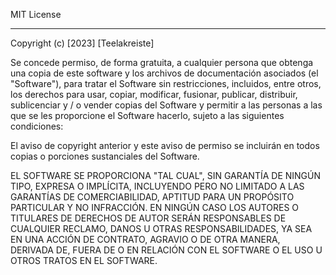 MIT License

---

Copyright (c) [2023] [Teelakreiste]

Se concede permiso, de forma gratuita, a cualquier persona que obtenga una copia
de este software y los archivos de documentación asociados (el "Software"), para
tratar el Software sin restricciones, incluidos, entre otros, los derechos
para usar, copiar, modificar, fusionar, publicar, distribuir, sublicenciar y / o vender
copias del Software y permitir a las personas a las que se les proporcione el Software
hacerlo, sujeto a las siguientes condiciones:

El aviso de copyright anterior y este aviso de permiso se incluirán en todos
copias o porciones sustanciales del Software.

EL SOFTWARE SE PROPORCIONA "TAL CUAL", SIN GARANTÍA DE NINGÚN TIPO, EXPRESA O
IMPLÍCITA, INCLUYENDO PERO NO LIMITADO A LAS GARANTÍAS DE COMERCIABILIDAD,
APTITUD PARA UN PROPÓSITO PARTICULAR Y NO INFRACCIÓN. EN NINGÚN CASO
LOS AUTORES O TITULARES DE DERECHOS DE AUTOR SERÁN RESPONSABLES DE CUALQUIER RECLAMO,
DANOS U OTRAS RESPONSABILIDADES, YA SEA EN UNA ACCIÓN DE CONTRATO, AGRAVIO O DE
OTRA MANERA, DERIVADA DE, FUERA DE O EN RELACIÓN CON EL SOFTWARE O EL USO U OTROS
TRATOS EN EL SOFTWARE.
